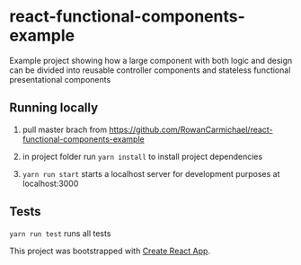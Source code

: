 # react-functional-components-example
Example project showing how a large component with both logic and design can be divided into reusable controller components and stateless functional presentational components

## Running locally

1. pull master brach from https://github.com/RowanCarmichael/react-functional-components-example

2. in project folder run `yarn install` to install project dependencies

3. `yarn run start` starts a localhost server for development purposes at localhost:3000

## Tests
`yarn run test` runs all tests

This project was bootstrapped with [Create React App](https://github.com/facebook/create-react-app).
